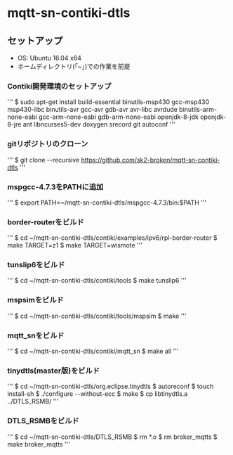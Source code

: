# mqtt-sn-contiki-dtls

## セットアップ

- OS: Ubuntu 16.04 x64
- ホームディレクトリ(「~」)での作業を前提

### Contiki開発環境のセットアップ

'''
$ sudo apt-get install build-essential binutils-msp430 gcc-msp430 msp430-libc binutils-avr gcc-avr gdb-avr avr-libc avrdude binutils-arm-none-eabi gcc-arm-none-eabi gdb-arm-none-eabi openjdk-8-jdk openjdk-8-jre ant libncurses5-dev doxygen srecord git autoconf
'''

### gitリポジトリのクローン

'''
$ git clone --recursive https://github.com/sk2-broken/mqtt-sn-contiki-dtls
'''

### mspgcc-4.7.3をPATHに追加

'''
$ export PATH=~/mqtt-sn-contiki-dtls/mspgcc-4.7.3/bin:$PATH
'''

### border-routerをビルド

'''
$ cd ~/mqtt-sn-contiki-dtls/contiki/examples/ipv6/rpl-border-router
$ make TARGET=z1
$ make TARGET=wismote
'''

### tunslip6をビルド

'''
$ cd ~/mqtt-sn-contiki-dtls/contiki/tools
$ make tunslip6
'''

### mspsimをビルド

'''
$ cd ~/mqtt-sn-contiki-dtls/contiki/tools/mspsim
$ make
'''

### mqtt_snをビルド

'''
$ cd ~/mqtt-sn-contiki-dtls/contiki/mqtt_sn
$ make all
'''

### tinydtls(master版)をビルド

'''
$ cd ~/mqtt-sn-contiki-dtls/org.eclipse.tinydtls
$ autoreconf
$ touch install-sh
$ ./configure --without-ecc
$ make
$ cp libtinydtls.a ../DTLS_RSMB/
'''

### DTLS_RSMBをビルド

'''
$ cd ~/mqtt-sn-contiki-dtls/DTLS_RSMB
$ rm *.o
$ rm broker_mqtts
$ make broker_mqtts
'''



